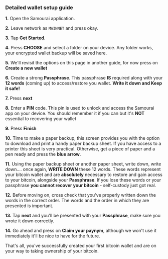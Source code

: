 ### Detailed wallet setup guide
**1\.** Open the Samourai application.

**2\.** Leave network as `MAINNET` and press okay.

**3\.** Tap **Get Started**.

**4\.** Press **CHOOSE** and select a folder on your device. Any folder works, your encrypted wallet backup will be saved here.

**5\.** We'll revisit the options on this page in another guide, for now press on **Create a new wallet**

**6\.** Create a strong **Passphrase**. This passphrase **IS** required along with your **12 words** (coming up) to access/restore you wallet. **Write it down and Keep it safe!**

**7\.** Press **next** 

**8\.** Enter a **PIN** code. This pin is used to unlock and access the Samourai app on your device. You should remember it if you can but it's **NOT** essential to recovering your wallet

**9\.** Press **Finish**

**10\.** Time to make a paper backup, this screen provides you with the option to download and print a handy paper backup sheet. If you have access to a printer this sheet is very practical. Otherwise, get a piece of paper and a pen ready and press the **blue arrow**.

**11\.** Using the paper backup sheet or another paper sheet, write down, write down.... once again, **WRITE DOWN** these 12 words. These words represent your bitcoin wallet and are **absolutely** necessary to restore and gain access to your bitcoin, alongside your **Passphrase**. If you lose these words or your passphrase **you cannot recover your bitcoin** - self-custody just got real. 

**12\.** Before moving on, cross check that you've properly written down the words in the correct order. The words and the order in which they are presented is important.

**13\.** Tap **next** and you'll be presented with your **Passphrase**, make sure you wrote it down correctly.

**14\.** Go ahead and press on **Claim your paynym**, although we won't use it immediately it'll be nice to have for the future. 


That's all, you've successfully created your first bitcoin wallet and are on your way to taking ownership of your bitcoin.

